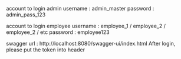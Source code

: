 account to login admin
username : admin_master
password : admin_pass_123

account to login employee
username : employee_1 / employee_2 / employee_2 / etc
password : employee123

swagger url : http://localhost:8080/swagger-ui/index.html
After login, please put the token into header
